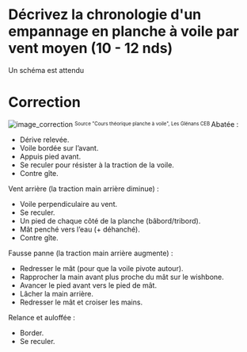 ﻿# Décrivez la chronologie d'un empannage en planche à voile par vent moyen (10 - 12 nds)
Un schéma est attendu

# Correction

![image_correction](./images/empannage.png)
<sup><sub>Source "Cours théorique planche à voile", Les Glénans CEB </sub></sup>
Abatée :

- Dérive relevée.
- Voile bordée sur l’avant.
- Appuis pied avant.
- Se reculer pour résister à la traction de la voile.
- Contre gîte.

Vent arrière (la traction main arrière diminue) :

- Voile perpendiculaire au vent.
- Se reculer.
- Un pied de chaque côté de la planche (bâbord/tribord).
- Mât penché vers l’eau (+ déhanché).
- Contre gîte.

Fausse panne (la traction main arrière augmente) :

- Redresser le mât (pour que la voile pivote autour).
- Rapprocher la main avant plus proche du mât sur le wishbone.
- Avancer le pied avant vers le pied de mât.
- Lâcher la main arrière.
- Redresser le mât et croiser les mains.

Relance et auloffée :

- Border.
- Se reculer.
